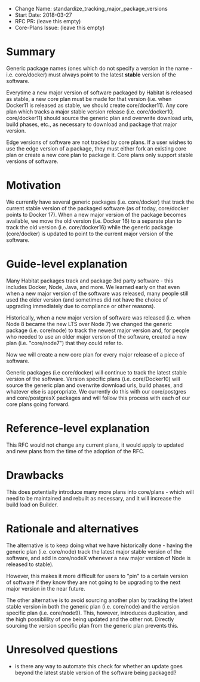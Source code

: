 - Change Name: standardize_tracking_major_package_versions
- Start Date: 2018-03-27
- RFC PR: (leave this empty)
- Core-Plans Issue: (leave this empty)

# Summary
[summary]: #summary

Generic package names (ones which do not specify a version in the name - i.e. core/docker) must always point to the latest **stable** version of the software.

Everytime a new major version of software packaged by Habitat is released as stable, a new core plan must be made for that version (i.e. when Docker11 is released as stable, we should create core/docker11). Any core plan which tracks a major stable version release (i.e. core/docker10, core/docker11) should source the generic plan and overwrite download urls, build phases, etc., as necessary to download and package that major version.

Edge versions of software are not tracked by core plans. If a user wishes to use the edge version of a package, they must either fork an existing core plan or create a new core plan to package it. Core plans only support stable versions of software.

# Motivation
[motivation]: #motivation

We currently have several generic packages (i.e. core/docker) that track the current stable version of the packaged software (as of today, core/docker points to Docker 17). When a new major version of the package becomes available, we move the old version (i.e. Docker 16) to a separate plan to track the old version (i.e. core/docker16) while the generic package (core/docker) is updated to point to the current major version of the software.

# Guide-level explanation
[guide-level-explanation]: #guide-level-explanation

Many Habitat packages track and package 3rd party software - this includes Docker, Node, Java, and more. We learned early on that even when a new major version of the software was released, many people still used the older version (and sometimes did not have the choice of upgrading immediately due to compliance or other reasons).

Historically, when a new major version of software was released (i.e. when Node 8 became the new LTS over Node 7) we changed the generic package (i.e. core/node) to track the newest major version and, for people who needed to use an older major version of the software, created a new plan (i.e. "core/node7") that they could refer to.

Now we will create a new core plan for every major release of a piece of software.

Generic packages (i.e core/docker) will continue to track the latest stable version of the software. Version specific plans (i.e. core/Docker10) will source the generic plan and overwrite download urls, build phases, and whatever else is appropriate. We currently do this with our core/postgres and core/postgresX packages and will follow this process with each of our core plans going forward.

# Reference-level explanation
[reference-level-explanation]: #reference-level-explanation

This RFC would not change any current plans, it would apply to updated and new plans from the time of the adoption of the RFC.

# Drawbacks
[drawbacks]: #drawbacks

This does potentially introduce many more plans into core/plans - which will need to be maintained and rebuilt as necessary, and it will increase the build load on Builder.

# Rationale and alternatives
[alternatives]: #alternatives

The alternative is to keep doing what we have historically done - having the generic plan (i.e. core/node) track the latest major stable version of the software, and add in core/nodeX whenever a new major version of Node is released to stable).

However, this makes it more difficult for users to "pin" to a certain version of software if they know they are not going to be upgrading to the next major version in the near future.

The other alternative is to avoid sourcing another plan by tracking the latest stable version in both the generic plan (i.e. core/node) and the version specific plan (i.e. core/node9). This, however, introduces duplication, and the high possiblility of one being updated and the other not. Directly sourcing the version specific plan from the generic plan prevents this.


# Unresolved questions
[unresolved]: #unresolved-questions

- is there any way to automate this check for whether an update goes beyond the latest stable version of the software being packaged?

